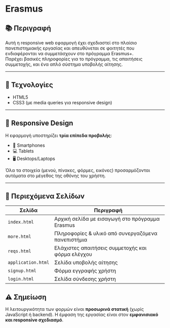 # Erasmus

## 📚 Περιγραφή

Αυτή η responsive web εφαρμογή έχει σχεδιαστεί στο πλαίσιο πανεπιστημιακής εργασίας και απευθύνεται σε φοιτητές που ενδιαφέρονται να συμμετάσχουν στο πρόγραμμα Erasmus+.  
Παρέχει βασικές πληροφορίες για το πρόγραμμα, τις απαιτήσεις συμμετοχής, και ένα απλό σύστημα υποβολής αίτησης.

---

## 🧩 Τεχνολογίες

- HTML5
- CSS3 (με media queries για responsive design)

---

## 📱 Responsive Design

Η εφαρμογή υποστηρίζει **τρία επίπεδα προβολής**:
- 📱 Smartphones
- 💻 Tablets
- 🖥️ Desktops/Laptops

Όλα τα στοιχεία (μενού, πίνακες, φόρμες, εικόνες) προσαρμόζονται αυτόματα στο μέγεθος της οθόνης του χρήστη.

---

## 📄 Περιεχόμενα Σελίδων

| Σελίδα | Περιγραφή |
|--------|-----------|
| `index.html` | Αρχική σελίδα με εισαγωγή στο πρόγραμμα Erasmus |
| `more.html` | Πληροφορίες & υλικό από συνεργαζόμενα πανεπιστήμια |
| `reqs.html` | Ελάχιστες απαιτήσεις συμμετοχής και φόρμα ελέγχου |
| `application.html` | Σελίδα υποβολής αίτησης |
| `signup.html` | Φόρμα εγγραφής χρήστη |
| `login.html` | Σελίδα σύνδεσης χρήστη |


## ⚠️ Σημείωση

Η λειτουργικότητα των φορμών είναι **προσωρινά στατική** (χωρίς JavaScript ή backend). Η έμφαση της εργασίας είναι στον **εμφανισιακό και responsive σχεδιασμό**.
